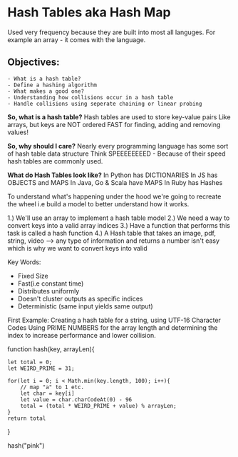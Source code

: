 # Hash Tables aka Hash Map

Used very frequency because they are built into most all languges. For example an array - it comes with the language.

## Objectives:

    - What is a hash table?
    - Define a hashing algorithm
    - What makes a good one?
    - Understanding how collisions occur in a hash table
    - Handle collisions using seperate chaining or linear probing

**So, what is a hash table?**
Hash tables are used to store key-value pairs
Like arrays, but keys are NOT ordered
FAST for finding, adding and removing values!

**So, why should I care?**
Nearly every programming language has some sort of hash table data structure
Think SPEEEEEEEED - Because of their speed hash tables are commonly used.

**What do Hash Tables look like?**
In Python has DICTIONARIES
In JS has OBJECTS and MAPS
In Java, Go & Scala have MAPS
In Ruby has Hashes

To understand what's happening under the hood we're going to recreate the wheel i.e build a model to better understand how it works.

1.) We'll use an array to implement a hash table model
2.) We need a way to convert keys into a valid array indices
3.) Have a function that performs this task is called a hash function
4.) A Hash table that takes an image, pdf, string, video --> any type of information and returns a number isn't easy which is why we want to convert keys into valid

Key Words:

- Fixed Size
- Fast(i.e constant time)
- Distributes uniformly
- Doesn't cluster outputs as specific indices
- Deterministic (same input yields same output)

First Example:
Creating a hash table for a string, using UTF-16 Character Codes
Using PRIME NUMBERS for the array length and determining the index to increase performance and lower collision.

function hash(key, arrayLen){

    let total = 0;
    let WEIRD_PRIME = 31;

    for(let i = 0; i < Math.min(key.length, 100); i++){
        // map "a" to 1 etc.
        let char = key[i]
        let value = char.charCodeAt(0) - 96
        total = (total * WEIRD_PRIME + value) % arrayLen;
    }
    return total

}

hash("pink")
